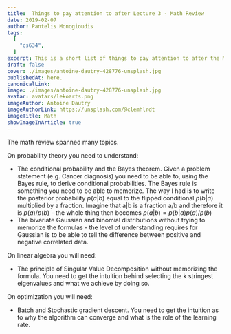 ```yaml
---
title:  Things to pay attention to after Lecture 3 - Math Review 
date: 2019-02-07
author: Pantelis Monogioudis
tags:
  [
    "cs634",
  ]
excerpt: This is a short list of things to pay attention to after the Math Review. 
draft: false
cover: ./images/antoine-dautry-428776-unsplash.jpg
publishedAt: here.
canonicalLink:
image: ./images/antoine-dautry-428776-unsplash.jpg
avatar: avatars/lekoarts.png
imageAuthor: Antoine Dautry
imageAuthorLink: https://unsplash.com/@clemhlrdt
imageTitle: Math
showImageInArticle: true
---
```


The math review spanned many topics. 

On probability theory you need to understand: 

* The conditional probability and the Bayes theorem. Given a problem statement (e.g. Cancer diagnosis) you need to be able to, using the Bayes rule, to derive conditional probabilities. The Bayes rule is something you need to be able to memorize. The way I had is to write the posterior probability $p(a|b)$ equal to the flipped conditional $p(b|a)$ multiplied by a fraction. Imagine that a|b is a fraction a/b and therefore it is $p(a)/p(b)$ - the whole thing then becomes $p(a|b)=p(b|a) p(a)/p(b)$
* The bivariate Gaussian and binomial distributions without trying to memorize the formulas - the level of understanding requires for Gaussian is to be able to tell the difference between positive and negative correlated data. 

On linear algebra you will need:  

* The principle of Singular Value Decomposition without memorizing the formula. You need to get the intuition behind selecting the k stringest eigenvalues and what we achieve by doing so. 

On optimization you will need:

* Batch and Stochastic gradient descent. You need to get the intuition as to why the algorithm can converge and what is the role of the learning rate.